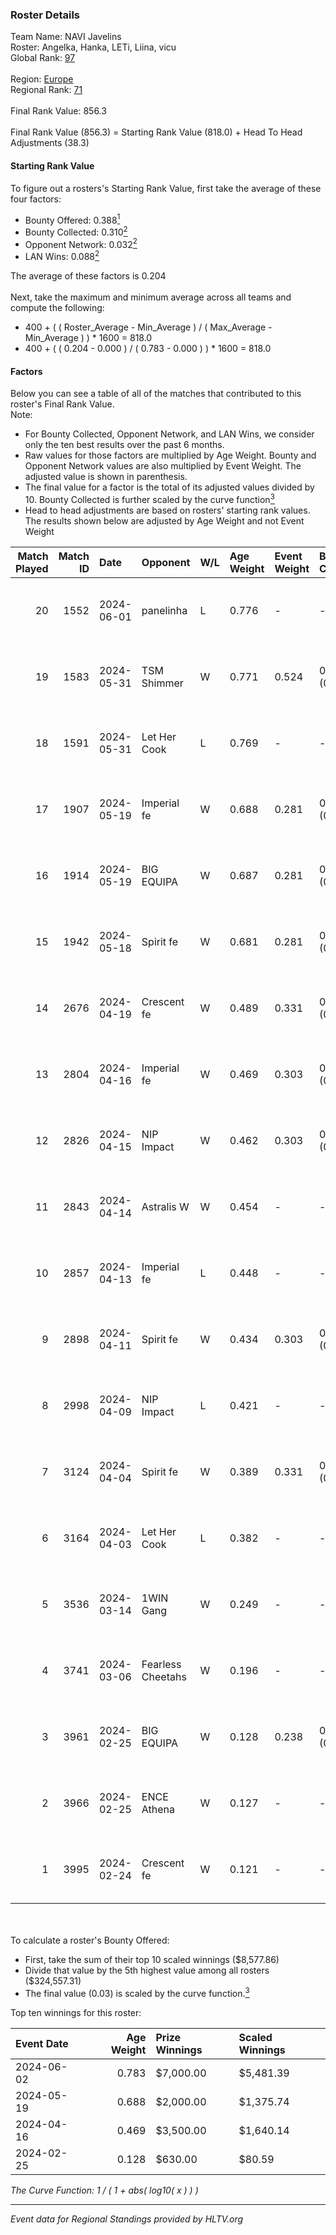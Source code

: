 ### Roster Details<br />
Team Name: NAVI Javelins<br />
Roster: Angelka, Hanka, LETi, Liina, vicu<br />
Global Rank: [97](../standings_global.md)<br />
<br />
Region: [Europe]( ../standings_europe.md)<br />
Regional Rank: [71]( ../standings_europe.md)<br />
<br />
Final Rank Value:  856.3<br />
<br />
Final Rank Value (856.3) = Starting Rank Value (818.0) + Head To Head Adjustments (38.3)<br />

#### Starting Rank Value<br />
To figure out a rosters's Starting Rank Value, first take the average of these four factors:<br />
- Bounty Offered: 0.388[<sup>1</sup>](#table2)
- Bounty Collected: 0.310[<sup>2</sup>](#table1)
- Opponent Network: 0.032[<sup>2</sup>](#table1)
- LAN Wins: 0.088[<sup>2</sup>](#table1)

The average of these factors is 0.204<br />
<br />
Next, take the maximum and minimum average across all teams and compute the following:<br />
- 400 + ( ( Roster_Average - Min_Average ) / ( Max_Average - Min_Average ) ) * 1600 = 818.0
- 400 + ( ( 0.204 - 0.000 ) / ( 0.783 - 0.000 ) ) * 1600 = 818.0


#### Factors<br />
Below you can see a table of all of the matches that contributed to this roster's Final Rank Value.<br />
Note:<br />

- For Bounty Collected, Opponent Network, and LAN Wins, we consider only the ten best results over the past 6 months.
- Raw values for those factors are multiplied by Age Weight. Bounty and Opponent Network values are also multiplied by Event Weight. The adjusted value is shown in parenthesis.
- The final value for a factor is the total of its adjusted values divided by 10. Bounty Collected is further scaled by the curve function[<sup>3</sup>](#curveFunction)
- Head to head adjustments are based on rosters' starting rank values. The results shown below are adjusted by Age Weight and not Event Weight
<span id="table1"></span><br />


| Match Played | Match ID | Date       | Opponent          | W/L | Age Weight | Event Weight | Bounty Collected | Opponent Network | LAN Wins  | H2H Adj. | Roster                            |
| -: | -: | :- | :- | :- | :- | :- | :- | :- | :- | -: | :- |
|           20 |     1552 | 2024-06-01 | panelinha         | L   | 0.776      | -            | -                | -                | -         |   -12.23 | Angelka, Hanka, LETi, Liina, vicu |
|           19 |     1583 | 2024-05-31 | TSM Shimmer       | W   | 0.771      | 0.524        | 0.020 (0.008)    | 0.199 (0.080)    | 1 (0.771) |     7.59 | Angelka, Hanka, LETi, Liina, vicu |
|           18 |     1591 | 2024-05-31 | Let Her Cook      | L   | 0.769      | -            | -                | -                | -         |   -10.70 | Angelka, Hanka, LETi, Liina, vicu |
|           17 |     1907 | 2024-05-19 | Imperial fe       | W   | 0.688      | 0.281        | 0.128 (0.025)    | 0.299 (0.058)    | 0 (0.000) |    15.96 | Angelka, Hanka, LETi, Liina, vicu |
|           16 |     1914 | 2024-05-19 | BIG EQUIPA        | W   | 0.687      | 0.281        | 0.017 (0.003)    | 0.151 (0.029)    | 0 (0.000) |     8.83 | Angelka, Hanka, LETi, Liina, vicu |
|           15 |     1942 | 2024-05-18 | Spirit fe         | W   | 0.681      | 0.281        | 0.005 (0.001)    | 0.141 (0.027)    | 0 (0.000) |     5.17 | Angelka, Hanka, LETi, Liina, vicu |
|           14 |     2676 | 2024-04-19 | Crescent fe       | W   | 0.489      | 0.331        | 0.005 (0.001)    | 0.078 (0.013)    | 0 (0.000) |     3.87 | Angelka, Hanka, LETi, Liina, vicu |
|           13 |     2804 | 2024-04-16 | Imperial fe       | W   | 0.469      | 0.303        | 0.128 (0.018)    | 0.299 (0.042)    | 0 (0.000) |    11.39 | Angelka, Hanka, LETi, Liina, vicu |
|           12 |     2826 | 2024-04-15 | NIP Impact        | W   | 0.462      | 0.303        | 0.005 (0.001)    | 0.229 (0.032)    | 0 (0.000) |     5.44 | Angelka, Hanka, LETi, Liina, vicu |
|           11 |     2843 | 2024-04-14 | Astralis W        | W   | 0.454      | -            | -                | -                | 0 (0.000) |     3.44 | Angelka, Hanka, LETi, Liina, vicu |
|           10 |     2857 | 2024-04-13 | Imperial fe       | L   | 0.448      | -            | -                | -                | -         |    -3.13 | Angelka, Hanka, LETi, Liina, vicu |
|            9 |     2898 | 2024-04-11 | Spirit fe         | W   | 0.434      | 0.303        | 0.005 (0.001)    | 0.141 (0.018)    | 0 (0.000) |     3.91 | Angelka, Hanka, LETi, Liina, vicu |
|            8 |     2998 | 2024-04-09 | NIP Impact        | L   | 0.421      | -            | -                | -                | -         |    -8.51 | Angelka, Hanka, LETi, Liina, vicu |
|            7 |     3124 | 2024-04-04 | Spirit fe         | W   | 0.389      | 0.331        | 0.005 (0.001)    | 0.141 (0.018)    | 0 (0.000) |     3.58 | Angelka, Hanka, LETi, Liina, vicu |
|            6 |     3164 | 2024-04-03 | Let Her Cook      | L   | 0.382      | -            | -                | -                | -         |    -4.39 | Angelka, Hanka, LETi, Liina, vicu |
|            5 |     3536 | 2024-03-14 | 1WIN Gang         | W   | 0.249      | -            | -                | -                | -         |     2.18 | Angelka, Hanka, LETi, Liina, vicu |
|            4 |     3741 | 2024-03-06 | Fearless Cheetahs | W   | 0.196      | -            | -                | -                | -         |     1.92 | Angelka, Hanka, LETi, Liina, vicu |
|            3 |     3961 | 2024-02-25 | BIG EQUIPA        | W   | 0.128      | 0.238        | 0.017 (0.001)    | 0.151 (0.005)    | -         |     1.74 | Angelka, Hanka, LETi, Liina, vicu |
|            2 |     3966 | 2024-02-25 | ENCE Athena       | W   | 0.127      | -            | -                | -                | -         |     1.08 | Angelka, Hanka, LETi, Liina, vicu |
|            1 |     3995 | 2024-02-24 | Crescent fe       | W   | 0.121      | -            | -                | -                | -         |     1.14 | Angelka, Hanka, LETi, Liina, vicu |

<br />
<span id="table2"></span><br />
To calculate a roster's Bounty Offered:<br />

- First, take the sum of their top 10 scaled winnings ($8,577.86)
- Divide that value by the 5th highest value among all rosters ($324,557.31)
- The final value (0.03) is scaled by the curve function.[<sup>3</sup>](#curveFunction)

Top ten winnings for this roster:<br />

| Event Date | Age Weight | Prize Winnings | Scaled Winnings |
| :- | -: | :- | :- |
| 2024-06-02 |      0.783 | $7,000.00      | $5,481.39       |
| 2024-05-19 |      0.688 | $2,000.00      | $1,375.74       |
| 2024-04-16 |      0.469 | $3,500.00      | $1,640.14       |
| 2024-02-25 |      0.128 | $630.00        | $80.59          |


<span id="curveFunction"></span>_The Curve Function: 1 / ( 1 + abs( log10( x ) ) )_<br />

---
_Event data for Regional Standings provided by HLTV.org_<br />
